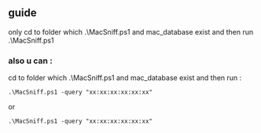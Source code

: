 ## guide
 only cd to folder which .\MacSniff.ps1 and mac_database exist and then run .\MacSniff.ps1 
### also u can :
 cd to folder which .\MacSniff.ps1 and mac_database exist and then run : 
```
.\MacSniff.ps1 -query "xx:xx:xx:xx:xx:xx"
```
or 
```
.\MacSniff.ps1 -query "xx:xx:xx:xx:xx:xx"
```
